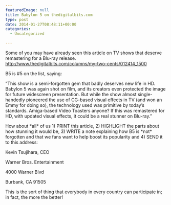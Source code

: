 ```yaml
---
featuredImage: null
title: Babylon 5 on thedigitalbits.com
type: post
date: 2014-01-27T08:48:11+00:00
categories:
  - Uncategorized

---
```

Some of you may have already seen this article on TV shows that deserve remastering for a Blu-ray release. <http://www.thedigitalbits.com/columns/my-two-cents/012414_1500>

B5 is #5 on the list, saying:

&#8220;This show is a semi-forgotten gem that badly deserves new life in HD. Babylon 5 was again shot on film, and its creators even protected the image for future widescreen presentation. But while the show almost single-handedly pioneered the use of CG-based visual effects in TV (and won an Emmy for doing so), the technology used was primitive by today’s standards. Amiga-based Video Toasters anyone? If this was remastered for HD, with updated visual effects, it could be a real stunner on Blu-ray.&#8221;

How about \*all\* of us 1) PRINT this article, 2) HIGHLIGHT the parts about how stunning it would be, 3) WRITE a note explaining how B5 is \*not\* forgotten and that we fans want to help boost its popularity and 4) SEND it to this address:

Kevin Tsujihara, CEO

Warner Bros. Entertainment

4000 Warner Blvd

Burbank, CA 91505

This is the sort of thing that everybody in every country can participate in; in fact, the more the better!
